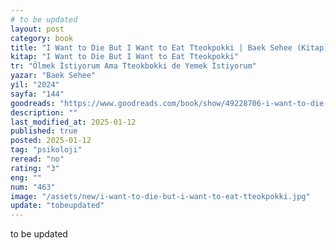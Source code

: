 ```yaml
---
# to be updated
layout: post
category: book
title: "I Want to Die But I Want to Eat Tteokpokki | Baek Sehee (Kitap)"
kitap: "I Want to Die But I Want to Eat Tteokpokki"
tr: "Ölmek İstiyorum Ama Tteokbokki de Yemek İstiyorum"
yazar: "Baek Sehee"
yil: "2024"
sayfa: "144"
goodreads: "https://www.goodreads.com/book/show/49228706-i-want-to-die-but-i-want-to-eat-tteokpokki"
description: ""
last_modified_at: 2025-01-12
published: true
posted: 2025-01-12
tag: "psikoloji"
reread: "no"
rating: "3"
eng: ""
num: "463"
image: "/assets/new/i-want-to-die-but-i-want-to-eat-tteokpokki.jpg"
update: "tobeupdated"
---
```


to be updated
